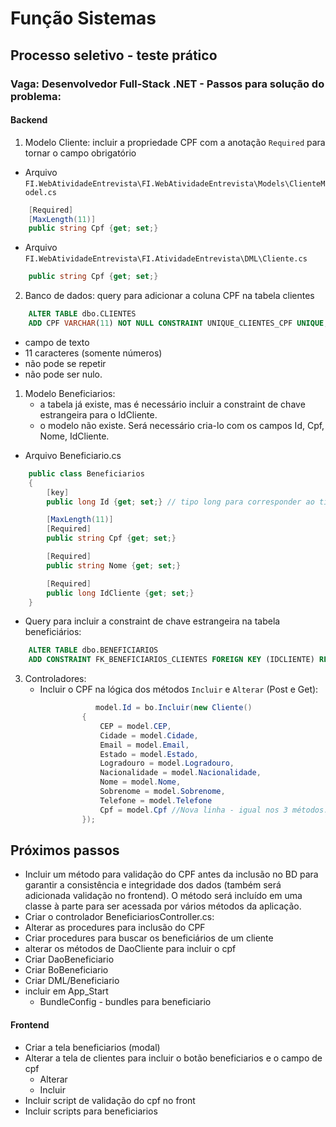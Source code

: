 # Função Sistemas
## Processo seletivo - teste prático

### Vaga: Desenvolvedor Full-Stack .NET - Passos para solução do problema:

#### Backend

1. Modelo Cliente: incluir a propriedade CPF com a anotação ```Required``` para tornar o campo obrigatório

- Arquivo `FI.WebAtividadeEntrevista\FI.WebAtividadeEntrevista\Models\ClienteModel.cs`
```C#
    [Required]
    [MaxLength(11)]
    public string Cpf {get; set;}
```
- Arquivo `FI.WebAtividadeEntrevista\FI.AtividadeEntrevista\DML\Cliente.cs`
```C#
    public string Cpf {get; set;}
```

2. Banco de dados: query para adicionar a coluna CPF na tabela clientes

```SQL
    ALTER TABLE dbo.CLIENTES
    ADD CPF VARCHAR(11) NOT NULL CONSTRAINT UNIQUE_CLIENTES_CPF UNIQUE;
```
- campo de texto
- 11 caracteres (somente números)
- não pode se repetir
- não pode ser nulo.

1. Modelo Beneficiarios: 
   - a tabela já existe, mas é necessário incluir a constraint de chave estrangeira para o IdCliente.
   - o modelo não existe. Será necessário cria-lo com os campos Id, Cpf, Nome, IdCliente.

- Arquivo Beneficiario.cs
```C#
    public class Beneficiarios
    {
        [key]
        public long Id {get; set;} // tipo long para corresponder ao tipo bigint da tabela existente

        [MaxLength(11)]
        [Required]
        public string Cpf {get; set;} 

        [Required]
        public string Nome {get; set;} 

        [Required]
        public long IdCliente {get; set;} 
    }
```
- Query para incluir a constraint de chave estrangeira na tabela beneficiários:
```SQL
    ALTER TABLE dbo.BENEFICIARIOS
    ADD CONSTRAINT FK_BENEFICIARIOS_CLIENTES FOREIGN KEY (IDCLIENTE) REFERENCES dbo.CLIENTES(ID);
```
3. Controladores:
    - Incluir o CPF na lógica dos métodos `Incluir` e `Alterar` (Post e Get):

```C#
                   model.Id = bo.Incluir(new Cliente()
                {                    
                    CEP = model.CEP,
                    Cidade = model.Cidade,
                    Email = model.Email,
                    Estado = model.Estado,
                    Logradouro = model.Logradouro,
                    Nacionalidade = model.Nacionalidade,
                    Nome = model.Nome,
                    Sobrenome = model.Sobrenome,
                    Telefone = model.Telefone
                    Cpf = model.Cpf //Nova linha - igual nos 3 métodos. 
                });
```

## Próximos passos
- Incluir um método para validação do CPF antes da inclusão no BD para garantir a consistência e integridade dos dados (também será adicionada validação no frontend). O método será incluído em uma classe à parte para ser acessada por vários métodos da aplicação.
- Criar o controlador BeneficiariosController.cs:
- Alterar as procedures para inclusão do CPF
- Criar procedures para buscar os beneficiários de um cliente
- alterar os métodos de DaoCliente para incluir o cpf
- Criar DaoBeneficiario
- Criar BoBeneficiario
- Criar DML/Beneficiario
- incluir em App_Start
  - BundleConfig - bundles para beneficiario



#### Frontend
- Criar a tela beneficiarios (modal)
- Alterar a tela de clientes para incluir o botão beneficiarios e o campo de cpf
  - Alterar
  - Incluir
- Incluir script de validação do cpf no front
- Incluir scripts para beneficiarios